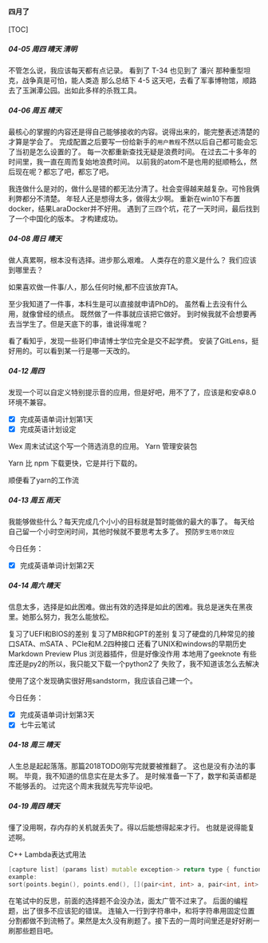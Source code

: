 #### 四月了

[TOC]

##### 04-05 周四 晴天 清明

不管怎么说，我应该每天都有点记录。
看到了 T-34 也见到了 潘兴 那种重型坦克，战争真是可怕，能人类造
那么总结下 4-5 这天吧，去看了军事博物馆，顺路去了玉渊潭公园。出如此多样的杀戮工具。

##### 04-06 周五 晴天

最核心的掌握的内容还是得自己能够接收的内容。说得出来的，能完整表述清楚的才算是学会了。
完成配置之后要写一份给新手的`用户教程`不然以后自己都可能会忘了当初是怎么设置的了。
每一次都重新查找无疑是浪费时间。
在过去二十多年的时间里，我一直在周而复始地浪费时间。
以前我的atom不是也用的挺顺畅么，然后现在呢？都忘了吧，都忘了吧。

我连做什么是对的，做什么是错的都无法分清了。社会变得越来越复杂。可怜我俩利弊都分不清楚。
年轻人还是想得太多，做得太少啊。
重新在win10下布置docker，结果LaraDocker并不好用。
遇到了三四个坑，花了一天时间，最后找到了一个中国化的版本。
才构建成功。

##### 04-08 周日 晴天

做人真累啊，根本没有选择。进步那么艰难。
人类存在的意义是什么？
我们应该到哪里去？

如果喜欢做一件事/人，那么任何时候,都不应该放弃TA。

至少我知道了一件事，本科生是可以直接就申请PhD的。
虽然看上去没有什么用，就像曾经的绩点。
既然做了一件事就应该把它做好。
到时候我就不会想要再去当学生了。但是天底下的事，谁说得准呢？

看了看知乎，发现一些哥们申请博士学位完全是交不起学费。
安装了GitLens，挺好用的。可以看到某一行是哪一天改的。

##### 04-12 周四

发现一个可以自定义特别提示音的应用，但是好吧，用不了了，应该是和安卓8.0环境不兼容。

- [x] 完成英语单词计划第1天
- [x] 完成英语计划设定

Wex 周末试试这个写一个筛选消息的应用。
Yarn 管理安装包

Yarn 比 npm 下载更快，它是并行下载的。

顺便看了yarn的工作流

##### 04-13 周五 雨天

我能够做些什么？每天完成几个小小的目标就是暂时能做的最大的事了。
每天给自己留一个小时空闲时间，其他时候就不要思考太多了。
预防`罗生塔尔效应`

今日任务：

- [x] 完成英语单词计划第2天

##### 04-14 周六 晴天

信息太多，选择是如此困难。做出有效的选择是如此的困难。我总是迷失在黑夜里。她那么努力，我怎么能放松。

复习了UEFI和BIOS的差别
复习了MBR和GPT的差别
复习了硬盘的几种常见的接口SATA、mSATA 、PCIe和M.2四种接口
还看了UNIX和windows的早期历史
Markdown Preview Plus 浏览器插件，但是好像没作用
本地用了geeknote
有些库还是py2的所以，我只能又下载一个python2了
失败了，我不知道该怎么去解决

使用了这个发现确实很好用sandstorm，我应该自己建一个。

今日任务：

- [x] 完成英语单词计划第3天
- [x] 七牛云笔试

##### 04-18 周三 晴天

人生总是起起落落。那篇2018TODO刚写完就要被推翻了。
这也是没有办法的事啊。
毕竟，我不知道的信息实在是太多了。
是时候准备一下了，数学和英语都是不能够丢的。
过完这个周末我就先写完毕设吧。

##### 04-19 周四 晴天

懂了没用啊，存内存的关机就丢失了。得以后能想得起来才行。
也就是说得能复述啊。

C++ Lambda表达式用法
```c++
[capture list] (params list) mutable exception-> return type { function body }
example:
sort(points.begin(), points.end(), [](pair<int, int> a, pair<int, int> b) -> bool {return a.second < b.second;});
```

在笔试中的反思，前面的选择题不会没办法，面太广管不过来了。
后面的编程题，出了很多不应该犯的错误。
连输入一行到字符串中，和将字符串用固定位置分割都做不到流畅了。果然是太久没有刷题了。接下去的一周时间里还是好好刷一刷那些题目吧。